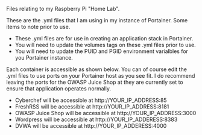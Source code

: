 Files relating to my Raspberry Pi "Home Lab".

These are the .yml files that I am using in my instance of Portainer. Some items to note prior to use.

* These .yml files are for use in creating an application stack in Portainer.
* You will need to update the volumes tags on these .yml files prior to use.
* You will need to update the PUID and PGID environment varialbles for you Portainer instance.

Each container is accessible as shown below.  You can of course edit the .yml files to use ports on your Portainer host as you see fit. I do recommend leaving the ports for the OWASP Juice Shop at they are currently set to ensure that application operates normally.

* Cyberchef will be accessible at http://YOUR_IP_ADDRESS:85
* FreshRSS will be accessible at http://YOUR_IP_ADDRESS:8181
* OWASP Juice Shop will be accessible at http://YOUR_IP_ADDRESS:3000
* Wordpress will be accessible at http://YOUR_IP_ADDERESS:8383
* DVWA will be accessible at http://YOUR_IP_ADDERESS:4000
